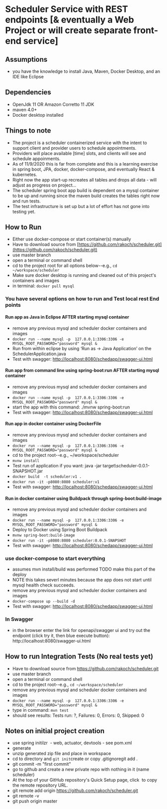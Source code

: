 # Scheduler Service with REST endpoints [& eventually a Web Project or will create separate front-end service]
## Assumptions
- you have the knowledge to install Java, Maven, Docker Desktop, and an IDE like Eclipse

## Dependencies
- OpenJdk 11 OR Amazon Corretto 11 JDK
- maven 4.0+
- Docker desktop installed 

## Things to note
- The project is a scheduler containerized service with the intent to support client and provider users to schedule appointments.
- Providers will place available [time] slots, and clients will see and schedule appoinments.
- As of 11/9/2020 this is far from complete and this is a learning exercise in spring boot, JPA, docker, docker-compose, and eventually React & kubernetes.
- Right now the app start-up recreates all tables and drops all data - will adjust as progress on project...
- The scheduler spring boot app build is dependent on a mysql container to be up and running since the maven build creates the tables right now and run tests.
- The test infrastructure is set up but a lot of effort has not gone into testing yet.

## How to Run
- Either use docker-compose or start container(s) manually
- Have to download source from [https://github.com/rakoch/scheduler.git](https://github.com/rakoch/scheduler.git)
- use master branch
- open a terminal or command shell
- cd to the project root for all options below--e.g., `cd ~/workspace/scheduler`
- Make sure docker desktop is running and cleaned out of this project's containers and images
- in terminal:  `docker pull mysql`

### You have several options on how to run and Test local rest End points
#### Run app as Java in Eclipse AFTER starting mysql container
- remove any previous mysql and scheduler docker containers and images
- `docker run --name mysql -p  127.0.0.1:3306:3306 -e MYSQL_ROOT_PASSWORD="password" mysql &`
- Run from within eclipse by using ‘Run as -> Java Application’ on the SchedulerApplication.java
- Test with swagger: [http://localhost:8080/schedapp/swagger-ui.html](http://localhost:8080/schedapp/swagger-ui.html)

#### Run app from command line using spring-boot:run AFTER starting mysql container
- remove any previous mysql and scheduler docker containers and images
- `docker run --name mysql -p  127.0.0.1:3306:3306 -e MYSQL_ROOT_PASSWORD="password" mysql &`
- start the app with this command: ./mvnw spring-boot:run
- Test with swagger: [http://localhost:8080/schedapp/swagger-ui.html](http://localhost:8080/schedapp/swagger-ui.html)

#### Run app in docker container using DockerFile
- remove any previous mysql and scheduler docker containers and images
- `docker run --name mysql -p  127.0.0.1:3306:3306 -e MYSQL_ROOT_PASSWORD="password" mysql &`
- cd to the project root--e.g., ~/workspace/scheduler
- `mvnw install`
- Test run of application if you want: java -jar target\scheduler-0.0.1-SNAPSHOT.jar
- `docker build  -t scheduler:v1 .`
- `docker run -it -p8080:8080 scheduler:v1`
- Test with swagger: [http://localhost:8080/schedapp/swagger-ui.html](http://localhost:8080/schedapp/swagger-ui.html)

#### Run in docker container using Buildpack through spring-boot:build-image
- remove any previous mysql and scheduler docker containers and images
- `docker run --name mysql -p  127.0.0.1:3306:3306 -e MYSQL_ROOT_PASSWORD="password" mysql &`
- Deploy to Docker using Spring Boot Buildpack
- `mvnw spring-boot:build-image`
- `docker run -it -p8080:8080 scheduler:0.0.1-SNAPSHOT`
- Test with swagger: [http://localhost:8080/schedapp/swagger-ui.html](http://localhost:8080/schedapp/swagger-ui.html)

### use docker-compose to start everything
- assumes mvn install/build was performed TODO make this part of the deploy
- NOTE this takes severl minutes because the app does not start until mysql health check succeeds.
- remove any previous mysql and scheduler docker containers and images
- `docker-compose up --build -d`
- Test with swagger: [http://localhost:8080/schedapp/swagger-ui.html](http://localhost:8080/schedapp/swagger-ui.html)


### In Swagger
- in the browser enter the link for openapi/swagger ui and try out the endpoint (click try it, then blue execute button): http://localhost:8080/swagger-ui.html

## How to run Integration Tests (No real tests yet)
- Have to download source from https://github.com/rakoch/scheduler.git
- use master branch
- open a terminal or command shell
- cd to the project root--e.g., `cd ~/workspace/scheduler`
- remove any previous mysql and scheduler docker containers and images
- `docker run --name mysql -p  127.0.0.1:3306:3306 -e MYSQL_ROOT_PASSWORD="password" mysql &`
- type in command: `mvn test`
- should see results: Tests run: ?, Failures: 0, Errors: 0, Skipped: 0

## Notes on initial project creation
- use spring initilzr  - web, actuator, devtools - see pom.xml
- generate
- unzip generated zip file and place in workspace
- cd to directory and `git init`create or copy .gitignoregit add .
- git commit -m "first commit"
- go to github and create a new private repo with nothing in it (name scheduler)
- At the top of your GitHub repository's Quick Setup page, click  to copy the remote repository URL.
- git remote add origin https://github.com/rakoch/scheduler.git
- git remote -v
- git push origin master
